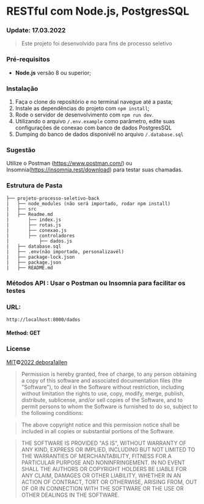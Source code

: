 # RESTful com Node.js, PostgresSQL

### Update: 17.03.2022

> Este projeto foi desenvolvido para fins de processo seletivo

### Pré-requisitos

- **Node.js** versão 8 ou superior;


### Instalação

1. Faça o clone do repositório e no terminal navegue até a pasta;
2. Instale as dependências do projeto com `npm install`;
3. Rode o servidor de desenvolvimento com `npm run dev`.
4. Utilizando o arquivo `/.env.example` como parâmetro, edite suas configurações de conexao com banco de dados PostgresSQL
5. Dumping do banco de dados disponivél no arquivo `/.database.sql`

### Sugestão

Utilize o Postman (https://www.postman.com/) ou Insomnia(https://insomnia.rest/download) para testar suas chamadas.

### Estrutura de Pasta

    ├── projeto-processo-seletivo-back
    |   ├── node_modules (não será importado, rodar npm install)
    |   ├── src
    |   ├── Readme.md
    |       ├── index.js
    |       ├── rotas.js
    |       ├── conexao.js
    |       ├── controladores
    |           ├── dados.js
    |   ├── database.sql
    |   ├── .env(não importado, personalizavél)
    |   ├── package-lock.json
    |   ├── package.json
    |   ├── README.md

### Métodos API : Usar o Postman ou Insomnia para facilitar os testes

### URL: 
    http://localhost:8000/dados
#### Method: GET  


### License

[MIT](https://github.com/Debora1Allen)©[2022 debora1allen](https://github.com/Debora1Allen)

> Permission is hereby granted, free of charge, to any person obtaining a copy of this software and associated documentation files (the "Software"), to deal in the Software without restriction, including without limitation the rights to use, copy, modify, merge, publish, distribute, sublicense, and/or sell copies of the Software, and to permit persons to whom the Software is furnished to do so, subject to the following conditions:

> The above copyright notice and this permission notice shall be included in all copies or substantial portions of the Software.

> THE SOFTWARE IS PROVIDED "AS IS", WITHOUT WARRANTY OF ANY KIND, EXPRESS OR IMPLIED, INCLUDING BUT NOT LIMITED TO THE WARRANTIES OF MERCHANTABILITY, FITNESS FOR A PARTICULAR PURPOSE AND NONINFRINGEMENT. IN NO EVENT SHALL THE AUTHORS OR COPYRIGHT HOLDERS BE LIABLE FOR ANY CLAIM, DAMAGES OR OTHER LIABILITY, WHETHER IN AN ACTION OF CONTRACT, TORT OR OTHERWISE, ARISING FROM, OUT OF OR IN CONNECTION WITH THE SOFTWARE OR THE USE OR OTHER DEALINGS IN THE SOFTWARE.